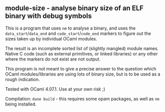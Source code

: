 ## module-size - analyse binary size of an ELF binary with debug symbols

This is a program that uses `nm` to analyse a binary, and uses the `data_start`/`data_end` and `code_start`/`code_end` markers to figure out the sizes taken up by individual OCaml modules.

The result is an incomplete sorted list of (slightly mangled) module names. Native C code (such as external primitives, or linked libraries) or any other where the markers do not exist are not output.

This program is not meant to give a precise answer to the question which OCaml modules/libraries are using lots of binary size, but is to be used as a rough indication.

Tested with OCaml 4.07.1. Use at your own risk ;)

Compilation: `dune build` - this requires some opam packages, as well as `nm` being installed.

